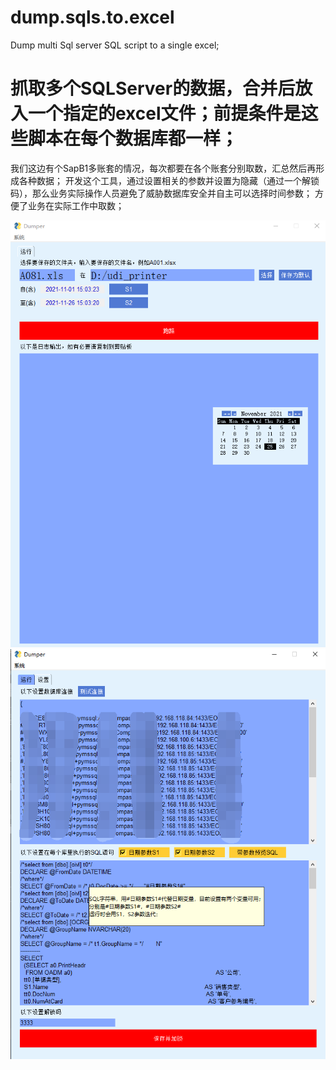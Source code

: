 # dump.sqls.to.excel
Dump multi Sql server SQL script to a single excel;
# 抓取多个SQLServer的数据，合并后放入一个指定的excel文件；前提条件是这些脚本在每个数据库都一样；

我们这边有个SapB1多账套的情况，每次都要在各个账套分别取数，汇总然后再形成各种数据；
开发这个工具，通过设置相关的参数并设置为隐藏（通过一个解锁码），那么业务实际操作人员避免了威胁数据库安全并自主可以选择时间参数；
方便了业务在实际工作中取数；


![M0](https://github.com/weirros/dump.sqls.to.excel/blob/main/dump0.png "M0")
![M1](https://github.com/weirros/dump.sqls.to.excel/blob/main/dump2.png "M1")
